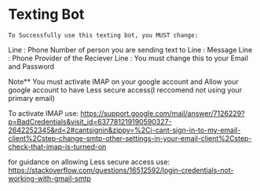 # Texting Bot

    To Successfully use this texting bot, you MUST change:

Line : Phone Number of person you are sending text to
Line : Message
Line : Phone Provider of the Reciever
Line : You must change this to your Email and Password


Note** You must activate IMAP on your google account and Allow your google account to have Less secure access(I reccomend not using your primary email)

To activate IMAP use:
https://support.google.com/mail/answer/7126229?p=BadCredentials&visit_id=637781219190590327-2642252345&rd=2#cantsignin&zippy=%2Ci-cant-sign-in-to-my-email-client%2Cstep-change-smtp-other-settings-in-your-email-client%2Cstep-check-that-imap-is-turned-on
    
for guidance on allowing Less secure access use:
https://stackoverflow.com/questions/16512592/login-credentials-not-working-with-gmail-smtp
